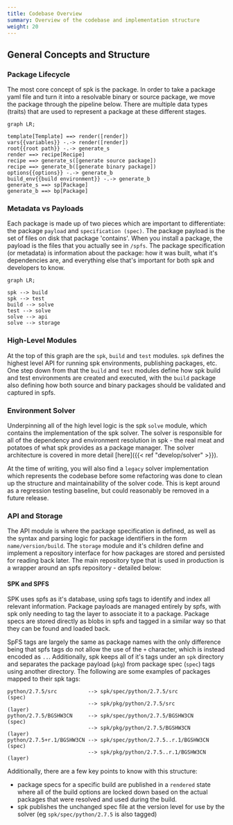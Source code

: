 ```yaml
---
title: Codebase Overview
summary: Overview of the codebase and implementation structure
weight: 20
---
```


## General Concepts and Structure

### Package Lifecycle

The most core concept of spk is the package. In order to take a package yaml file and turn it into a resolvable binary or source package, we move the package through the pipeline below. There are multiple data types (traits) that are used to represent a package at these different stages.

```mermaid
graph LR;

template[Template] ==> render([render])
vars{{variables}} -.-> render([render])
root{{root path}} -.-> generate_s
render ==> recipe[Recipe]
recipe ==> generate_s([generate source package])
recipe ==> generate_b([generate binary package])
options{{options}} -.-> generate_b
build_env{{build environment}} -.-> generate_b
generate_s ==> sp[Package]
generate_b ==> bp[Package]
```

### Metadata vs Payloads

Each package is made up of two pieces which are important to differentiate: the package `payload` and `specification (spec)`. The package payload is the set of files on disk that package 'contains'. When you install a package, the payload is the files that you actually see in `/spfs`. The package specification (or metadata) is information about the package: how it was built, what it's dependencies are, and everything else that's important for both spk and developers to know.

```mermaid
graph LR;

spk --> build
spk --> test
build --> solve
test --> solve
solve --> api
solve --> storage
```

### High-Level Modules

At the top of this graph are the `spk`, `build` and `test` modules. `spk` defines the highest level API for running spk environments, publishing packages, etc. One step down from that the `build` and `test` modules define how spk build and test environments are created and executed, with the `build` package also defining how both source and binary packages should be validated and captured in spfs.

### Environment Solver

Underpinning all of the high level logic is the spk `solve` module, which contains the implementation of the spk solver. The solver is responsible for all of the dependency and environment resolution in spk - the real meat and potatoes of what spk provides as a package manager. The solver architecture is covered in more detail [here]({{< ref "develop/solver" >}}).

At the time of writing, you will also find a `legacy` solver implementation which represents the codebase before some refactoring was done to clean up the structure and maintainability of the solver code. This is kept around as a regression testing baseline, but could reasonably be removed in a future release.

### API and Storage

The API module is where the package specification is defined, as well as the syntax and parsing logic for package identifiers in the form `name/version/build`. The `storage` module and it's children define and implement a repository interface for how packages are stored and persisted for reading back later. The main repository type that is used in production is a wrapper around an spfs repository - detailed below:

#### SPK and SPFS

SPK uses spfs as it's database, using spfs tags to identify and index all relevant information. Package payloads are managed entirely by spfs, with spk only needing to tag the layer to associate it to a package. Package specs are stored directly as blobs in spfs and tagged in a similar way so that they can be found and loaded back.

SpFS tags are largely the same as package names with the only difference being that spfs tags do not allow the use of the `+` character, which is instead encoded as `..`. Additionally, spk keeps all of it's tags under an `spk` directory and separates the package payload (`pkg`) from package spec (`spec`) tags using another directory. The following are some examples of packages mapped to their spk tags:

```
python/2.7.5/src          --> spk/spec/python/2.7.5/src           (spec)
                          --> spk/pkg/python/2.7.5/src            (layer)
python/2.7.5/BGSHW3CN     --> spk/spec/python/2.7.5/BGSHW3CN      (spec)
                          --> spk/pkg/python/2.7.5/BGSHW3CN       (layer)
python/2.7.5+r.1/BGSHW3CN --> spk/spec/python/2.7.5..r.1/BGSHW3CN (spec)
                          --> spk/pkg/python/2.7.5..r.1/BGSHW3CN  (layer)
```

Additionally, there are a few key points to know with this structure:

  - package specs for a specific build are published in a `rendered` state where all of the build options are locked down based on the actual packages that were resolved and used during the build.
  - spk publishes the unchanged spec file at the version level for use by the solver (eg `spk/spec/python/2.7.5` is also tagged)
